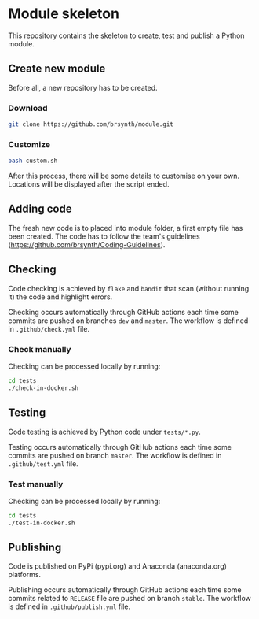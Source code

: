 # Module skeleton

This repository contains the skeleton to create, test and publish a Python module.

## Create new module

Before all, a new repository has to be created.

### Download
```sh
git clone https://github.com/brsynth/module.git
```

### Customize
```sh
bash custom.sh
```
After this process, there will be some details to customise on your own. Locations will be displayed after the script ended.

## Adding code
The fresh new code is to placed into module folder, a first empty file has been created. The code has to follow the team's guidelines (https://github.com/brsynth/Coding-Guidelines).

## Checking
Code checking is achieved by `flake` and `bandit` that scan (without running it) the code and highlight errors.

Checking occurs automatically through GitHub actions each time some commits are pushed on branches `dev` and `master`. The workflow is defined in `.github/check.yml` file.

### Check manually
Checking can be processed locally by running:
```sh
cd tests
./check-in-docker.sh
```

## Testing
Code testing is achieved by Python code under `tests/*.py`.

Testing occurs automatically through GitHub actions each time some commits are pushed on branch `master`. The workflow is defined in `.github/test.yml` file.

### Test manually
Checking can be processed locally by running:
```sh
cd tests
./test-in-docker.sh
```

## Publishing
Code is published on PyPi (pypi.org) and Anaconda (anaconda.org) platforms.

Publishing occurs automatically through GitHub actions each time some commits related to `RELEASE` file are pushed on branch `stable`. The workflow is defined in `.github/publish.yml` file.
